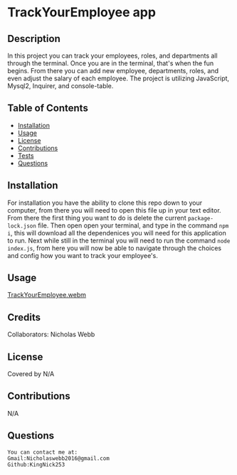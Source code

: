 
# TrackYourEmployee app
 

## Description 
  In this project you can track your employees, roles, and departments all through the terminal. Once you are in the terminal, that's when the fun begins. From there you can add new employee, departments, roles, and even adjust the salary of each employee.  The project is utilizing  JavaScript, Mysql2, Inquirer, and console-table.
    

    
## Table of Contents
  - [Installation](#installation)
  - [Usage](#usage)
  - [License](#license)
  - [Contributions](#contributions)
  - [Tests](#tests)
  - [Questions](#questions)
    
## Installation
  For installation you have the ability to clone this repo down to your computer, from there you will need to open this file up in your text editor. From there the first thing you want to do is delete the current `package-lock.json` file. Then open open your terminal, and type in the command `npm i`, this will download all the dependenices you will need for this application to run. Next while still in the terminal you will need to run the command `node index.js`, from here you will now be able to navigate through the choices and config how you want to track your employee's.
    
    
## Usage
  
  [TrackYourEmployee.webm](https://user-images.githubusercontent.com/70127239/202878113-0bea9427-c793-408d-be5a-beeeb629bf7e.webm)

    
## Credits
Collaborators: Nicholas Webb
    
  
    
    
## License
 
Covered by N/A
    
  
    
  ## Contributions
    
N/A
    

    
  ## Questions
    You can contact me at:
    Gmail:Nicholaswebb2016@gmail.com
    Github:KingNick253
     
